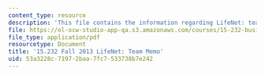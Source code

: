```yaml
---
content_type: resource
description: 'This file contains the information regarding LifeNet: team memo.'
file: https://ol-ocw-studio-app-qa.s3.amazonaws.com/courses/15-232-business-model-innovation-global-health-in-frontier-markets-fall-2013/53a3228c71972baa7fc7533738b7e242_MIT15_232F13_LifeNet_memo.pdf
file_type: application/pdf
resourcetype: Document
title: '15.232 Fall 2013 LifeNet: Team Memo'
uid: 53a3228c-7197-2baa-7fc7-533738b7e242
---
```

